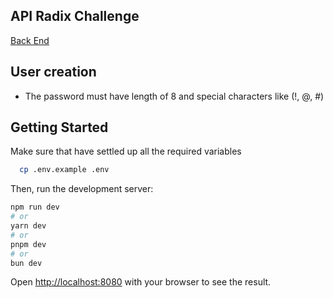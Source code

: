 ## API Radix Challenge 
<a href="https://github.com/eriket0107/radix-challange">Back End</a>

## User creation 
- The password must have length of 8 and special characters like (!, @, #) 

## Getting Started

Make sure that have settled up all the required variables

```bash
  cp .env.example .env
```

Then, run the development server:

```bash
npm run dev
# or
yarn dev
# or
pnpm dev
# or
bun dev
```

Open [http://localhost:8080](http://localhost:8080) with your browser to see the result.


